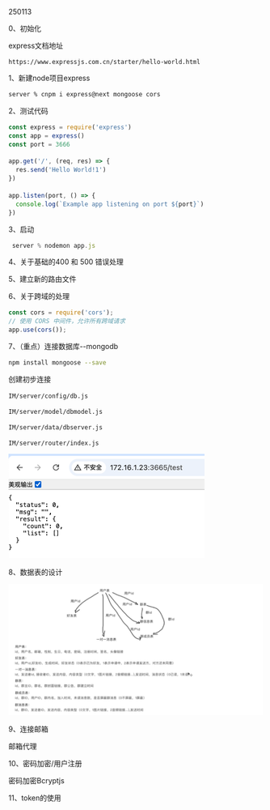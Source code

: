 250113

0、初始化

express文档地址

```
https://www.expressjs.com.cn/starter/hello-world.html
```



1、新建node项目express

```bash
server % cnpm i express@next mongoose cors
```



2、测试代码

```js
const express = require('express')
const app = express()
const port = 3666

app.get('/', (req, res) => {
  res.send('Hello World!1')
})

app.listen(port, () => {
  console.log(`Example app listening on port ${port}`)
})
```

3、启动
```js
 server % nodemon app.js
```

4、关于基础的400 和 500 错误处理

5、建立新的路由文件

6、关于跨域的处理
```js
const cors = require('cors');
// 使用 CORS 中间件，允许所有跨域请求
app.use(cors());
```


7、（重点）连接数据库--mongodb
```bash 
npm install mongoose --save
```



创建初步连接

`IM/server/config/db.js`

`IM/server/model/dbmodel.js`

`IM/server/data/dbserver.js`

`IM/server/router/index.js`

<img src="./assets/image-20250114105253446.png" alt="image-20250114105253446" style="zoom:50%;" />


8、数据表的设计

![image-20250114102646978](./assets/image-20250114102646978.png)



9、连接邮箱

邮箱代理



10、密码加密/用户注册

密码加密Bcryptjs

11、token的使用